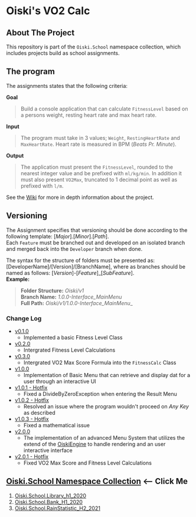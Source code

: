 # Oiski's VO2 Calc

## About The Project
This repository is part of the `Oiski.School` namespace collection, which includes projects build as school assignments.

## The program
The assignments states that the following criteria:

**Goal**
>Build a console application that can calculate `FitnessLevel` based on a persons weight, resting heart rate and max heart rate.

**Input**
>The program must take in 3 values; `Weight`, `RestingHeartRate` and `MaxHeartRate`.
>Heart rate is measured in BPM (_Beats Pr. Minute_).

**Output**
>The application must present the `FitnessLevel`, rounded to the nearest integer value and be prefixed with `ml/kg/min`.
>In addition it must also present `VO2Max`, truncated to 1 decimal point as well as prefixed with `l/m`.

See the [Wiki](https://github.com/ZhakalenDk/Oiski.School.VO2Number_H2_2021/wiki) for more in depth information about the project.

## Versioning
The Assignment specifies that versioning should be done according to the following template: [_Major_].[_Minor_].[_Path_].\
Each `Feature` must be branched out and developed on an isolated branch and merged back into the `Developer` branch when done.

The syntax for the structure of folders must be presented as: [DeveloperName]/[Version]/[BranchName], where as branches should be named as follows: [*Version*]-[*Feature*]_[*SubFeature*].\
**Example:**
>**Folder Structure:** _Oiski/v1_ \
>**Branch Name:** _1.0.0-Interface_MainMenu_ \
>**Full Path:** _Oiski/v1/1.0.0-Interface_MainMenu__

### Change Log
- [v0.1.0](https://github.com/ZhakalenDk/Oiski.School.FitnessLevel_H2_2021/releases/tag/v0.1.0)
  - Implemented a basic Fitness Level Class
- [v0.2.0](https://github.com/ZhakalenDk/Oiski.School.FitnessLevel_H2_2021/releases/tag/v0.2.0)
  - Intergrated Fitness Level Calculations
- [v0.3.0](https://github.com/ZhakalenDk/Oiski.School.FitnessLevel_H2_2021/releases/tag/v0.3.0)
  - Intergrated VO2 Max Score Formula into the `FitnessCalc` Class
- [v1.0.0](https://github.com/ZhakalenDk/Oiski.School.FitnessLevel_H2_2021/releases/tag/v1.0.0)
  - Implementation of Basic Menu that can retrieve and display dat for a user through an interactive UI
- [v1.0.1 - Hotfix](https://github.com/ZhakalenDk/Oiski.School.FitnessLevel_H2_2021/releases/tag/v1.0.1)
  - Fixed a DivideByZeroException when entering the Result Menu
- [v1.0.2 - Hotfix](https://github.com/ZhakalenDk/Oiski.School.FitnessLevel_H2_2021/releases/tag/v1.0.2)
  - Resolved an issue where the program wouldn't proceed on _Any Key_ as described
- [v1.0.3 - Hotfix](https://github.com/ZhakalenDk/Oiski.School.FitnessLevel_H2_2021/releases/tag/v1.0.3)
  - Fixed a mathematical issue
- [v2.0.0](https://github.com/ZhakalenDk/Oiski.School.FitnessLevel_H2_2021/releases/tag/v2.0.0)
  - The implementation of an advanced Menu System that utilizes the extend of the [OiskiEngine](https://github.com/ZhakalenDk/Oiski.ConsoleTech.Engine) to handle rendering and an user interactive interface
- [v2.0.1 - Hotfix](https://github.com/ZhakalenDk/Oiski.School.FitnessLevel_H2_2021/releases/tag/v2.0.1)
  - Fixed VO2 Max Score and Fitness Level Calculations

## [Oiski.School Namespace Collection](https://github.com/Mike-Mortensen-Portfolio) <-- Click Me
1. [Oiski.School.Library_h1_2020](https://github.com/ZhakalenDk/Oiski.School.Library_H1_2020)
2. [Oiski.School.Bank_H1_2020](https://github.com/ZhakalenDk/Oiski.School.Bank_H1_2020)
3. [Oiski.School.RainStatistic_H2_2021](https://github.com/ZhakalenDk/Oiski.School.RainStatistic_H2_2021)
